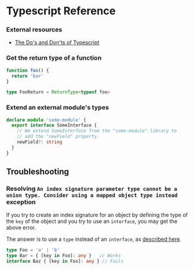 # Typescript Reference

### External resources

- [The Do's and Don'ts of Typescript](https://www.typescriptlang.org/docs/handbook/declaration-files/do-s-and-don-ts.html)

### Get the return type of a function

```ts
function foo() {
  return 'bar'
}

type FooReturn = ReturnType<typeof foo>
``` 

### Extend an external module's types

```ts
declare module 'some-module' {
  export interface SomeInterface {
    // We extend SomeInterface from the "some-module" library to
    // add the "newField" property.
    newField?: string
  }
}
```

## Troubleshooting

### Resolving `An index signature parameter type cannot be a union type. Consider using a mapped object type instead` exception

If you try to create an index signature for an object by defining the type of the `key` of the object and you try to use an `interface`, you may get the above error.

The answer is to use a `type` instead of an `interface`, as [described here](https://github.com/Microsoft/TypeScript/issues/24220#issuecomment-449325451).

```ts
type Foo = 'a' | 'b'
type Bar = { [key in Foo]: any }   // Works
interface Baz { [key in Foo]: any } // Fails
```
